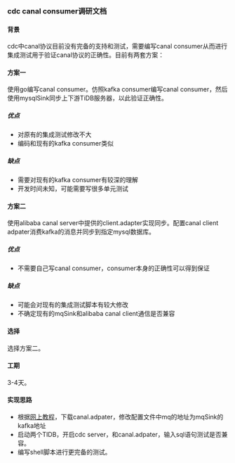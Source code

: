 ### cdc canal consumer调研文档

#### 背景

cdc中canal协议目前没有完备的支持和测试，需要编写canal consumer从而进行集成测试用于验证canal协议的正确性。目前有两套方案：

#### 方案一

使用go编写canal consumer。仿照kafka consumer编写canal consumer，然后使用mysqlSink同步上下游TiDB服务器，以此验证正确性。

##### 优点

- 对原有的集成测试修改不大
- 编码和现有的kafka consumer类似

##### 缺点

- 需要对现有的kafka consumer有较深的理解
- 开发时间未知，可能需要写很多单元测试

#### 方案二

使用alibaba canal server中提供的client.adapter实现同步。配置canal client adpater消费kafka的消息并同步到指定mysql数据库。

##### 优点

- 不需要自己写canal consumer，consumer本身的正确性可以得到保证

##### 缺点

- 可能会对现有的集成测试脚本有较大修改
- 不确定现有的mqSink和alibaba canal client通信是否兼容

#### 选择

选择方案二。

#### 工期

3-4天。

#### 实现思路

- 根据[网上教程](https://www.jianshu.com/p/5bcf97335e71)，下载canal.adpater，修改配置文件中mq的地址为mqSink的kafka地址
- 启动两个TIDB，开启cdc server，和canal.adpater，输入sql语句测试是否兼容。
- 编写shell脚本进行更完备的测试。

